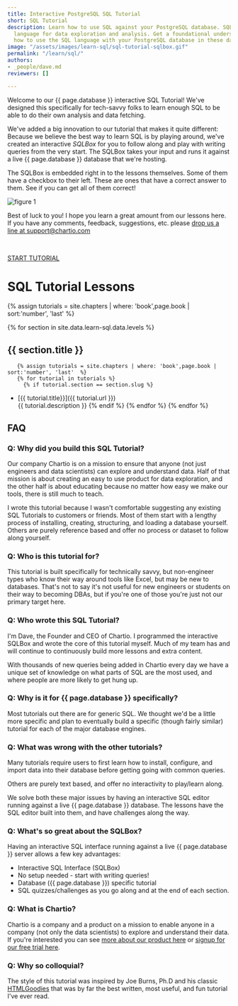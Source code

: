 ```yaml
---
title: Interactive PostgreSQL SQL Tutorial
short: SQL Tutorial
description: Learn how to use SQL against your PostgreSQL database. SQL is the primary
  language for data exploration and analysis. Get a foundational understanding in
  how to use the SQL language with your PostgreSQL database in these data tutorials.
image: "/assets/images/learn-sql/sql-tutorial-sqlbox.gif"
permalink: "/learn/sql/"
authors:
- _people/dave.md
reviewers: []

---
```

Welcome to our {{ page.database }} interactive SQL Tutorial!  We've designed this specifically for tech-savvy folks to learn enough SQL to be able to do their own analysis and data fetching.  

We've added a big innovation to our tutorial that makes it quite different: Because we believe the best way to learn SQL is by playing around, we've created an interactive _SQLBox_ for you to follow along and play with writing queries from the very start.  The SQLBox takes your input and runs it against a live {{ page.database }} database that we're hosting.

The SQLBox is embedded right in to the lessons themselves.  Some of them have a checkbox to their left.  These are ones that have a correct answer to them.  See if you can get all of them correct!

![figure 1](/assets/images/learn-sql/sql-tutorial-sqlbox.gif)

Best of luck to you!  I hope you learn a great amount from our lessons here.  If you have any comments, feedback, suggestions, etc. please [drop us a line at support@chartio.com](mailto:support+sqltutorial@chartio.com)

<br>
<p class="text-center">
  <a class="btn btn-success btn-large " href="introduction/">START TUTORIAL</a>
</p>


# SQL Tutorial Lessons
{% assign tutorials = site.chapters | where: 'book',page.book | sort:'number', 'last'  %}

{% for section in site.data.learn-sql.data.levels %}
## {{ section.title }}
       {% assign tutorials = site.chapters | where: 'book',page.book | sort:'number', 'last'  %}
       {% for tutorial in tutorials %}
         {% if tutorial.section == section.slug %}
  - [{{ tutorial.title}}]({{ tutorial.url }})<br>{{ tutorial.description }}
         {% endif %}
       {% endfor %}
{% endfor %}



## FAQ

### Q: Why did you build this SQL Tutorial?

Our company Chartio is on a mission to ensure that anyone (not just engineers and data scientists) can explore and understand data.  Half of that mission is about creating an easy to use product for data exploration, and the other half is about educating because no matter how easy we make our tools, there is still much to teach.  

I wrote this tutorial because I wasn't comfortable suggesting any existing SQL Tutorials to customers or friends.  Most of them start with a lengthy process of installing, creating, structuring, and loading a database yourself.  Others are purely reference based and offer no process or dataset to follow along yourself.

### Q: Who is this tutorial for?

This tutorial is built specifically for technically savvy, but non-engineer types who know their way around tools like Excel, but may be new to databases.  That's not to say it's not useful for new engineers or students on their way to becoming DBAs, but if you're one of those you're just not our primary target here.  

### Q: Who wrote this SQL Tutorial?

I'm Dave, the Founder and CEO of Chartio.  I programmed the interactive SQLBox and wrote the core of this tutorial myself.  Much of my team has and will continue to continuously build more lessons and extra content.  

With thousands of new queries being added in Chartio every day we have a unique set of knowledge on what parts of SQL are the most used, and where people are more likely to get hung up.

### Q: Why is it for {{ page.database }} specifically?  

Most tutorials out there are for generic SQL.  We thought we'd be a little more specific and plan to eventually build a specific (though fairly similar) tutorial for each of the major database engines.

### Q: What was wrong with the other tutorials?

Many tutorials require users to first learn how to install, configure, and import data into their database before getting going with common queries.  

Others are purely text based, and offer no interactivity to play/learn along.  

We solve both these major issues by having an interactive SQL editor running against a live {{ page.database }} database.  The lessons have the SQL editor built into them, and have challenges along the way.


### Q: What's so great about the SQLBox?

Having an interactive SQL interface running against a live {{ page.database }} server allows a few key advantages:

  - Interactive SQL Interface (SQLBox)
  - No setup needed - start with writing queries!
  - Database ({{ page.database }}) specific tutorial
  - SQL quizzes/challenges as you go along and at the end of each section.

### Q: What is Chartio?

Chartio is a company and a product on a mission to enable anyone in a company (not only the data scientists) to explore and understand their data.  If you're interested you can see [more about our product here](/product/) or [signup for our free trial here](/signup/).


### Q: Why so colloquial?

The style of this tutorial was inspired by Joe Burns, Ph.D and his classic [HTMLGoodies][htmlgoodies] that was by far the best written, most useful, and fun tutorial I've ever read.  

[htmlgoodies]: https://web.archive.org/web/19990302022344/http://www.htmlgoodies.com:80/
